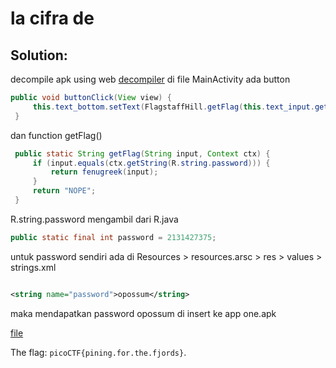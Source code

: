 # la cifra de

## Solution: 

decompile apk using web [decompiler](https://www.decompiler.com)
di file MainActivity ada button 
```java
public void buttonClick(View view) {
     this.text_bottom.setText(FlagstaffHill.getFlag(this.text_input.getText().toString(), this.ctx));
 }
```
dan function getFlag()
```java
 public static String getFlag(String input, Context ctx) {
     if (input.equals(ctx.getString(R.string.password))) {
         return fenugreek(input);
     }
     return "NOPE";
 }
```
R.string.password mengambil dari R.java

```java
public static final int password = 2131427375;
```

untuk password sendiri ada di Resources > resources.arsc > res > values > strings.xml

```xml

<string name="password">opossum</string>
```

maka mendapatkan password opossum di insert ke app one.apk

[file](flag.jpeg)

The flag: `picoCTF{pining.for.the.fjords}`.